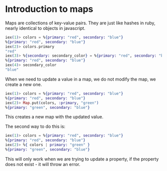 # Introduction to maps

Maps are collections of key-value pairs. They are just like hashes in ruby, nearly identical to objects in javascript.

```elixir
iex(1)> colors = %{primary: "red", secondary: "blue"}
%{primary: "red", secondary: "blue"}
iex(2)> colors.primary
"red"
iex(3)> %{secondary: secondary_color} = %{primary: "red", secondary: "blue"}
%{primary: "red", secondary: "blue"}
iex(4)> secondary_color
"blue"
```

When we need to update a value in a map, we do not modify the map, we create a new one. 

```elixir
iex(1)> colors = %{primary: "red", secondary: "blue"}
%{primary: "red", secondary: "blue"}
iex(2)> Map.put(colors, :primary, "green")
%{primary: "green", secondary: "blue"}
```

This creates a new map with the updated value.

The second way to do this is:

```elixir
iex(1)> colors = %{primary: "red", secondary: "blue"}
%{primary: "red", secondary: "blue"}
iex(2)> %{ colors | primary: "green" }
%{primary: "green", secondary: "blue"}
```

This will only work when we are trying to update a property, if the property does not exist - it will throw an error.